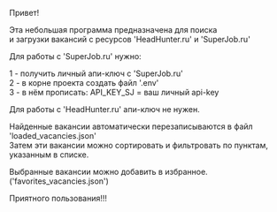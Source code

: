 Привет!

Эта небольшая программа предназначена для поиска\
и загрузки вакансий с ресурсов 'HeadHunter.ru' и 'SuperJob.ru'

Для работы с 'SuperJob.ru' нужно:

1 - получить личный апи-ключ с 'SuperJob.ru'\
2 - в корне проекта создать файл '.env'\
3 - в нём прописать: API_KEY_SJ = ваш личный api-key

Для работы с 'HeadHunter.ru' апи-ключ не нужен.

Найденные вакансии автоматически перезаписываются в файл 'loaded_vacancies.json'\
Затем эти вакансии можно сортировать и фильтровать по пунктам, указанным в списке.

Выбранные вакансии можно добавить в избранное. ('favorites_vacancies.json')

Приятного пользования!!!